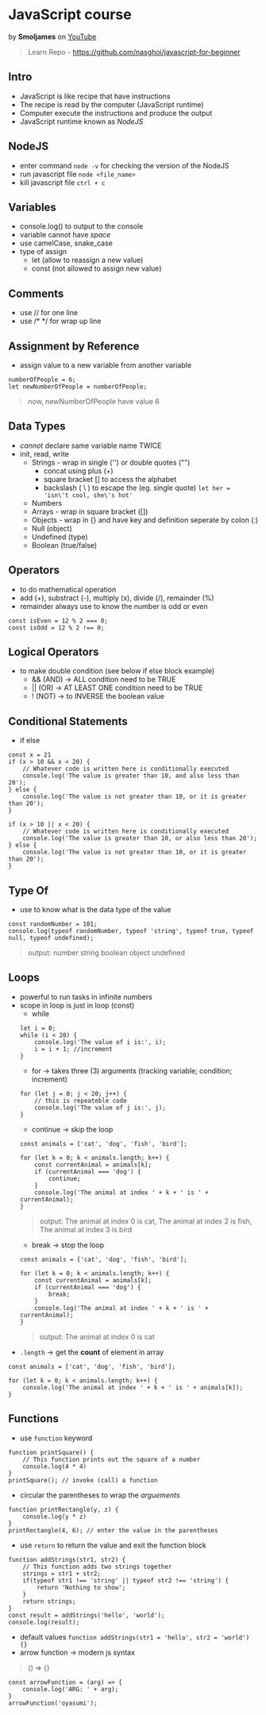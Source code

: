 # JavaScript course
by **Smoljames** on [YouTube](https://www.youtube.com/watch?v=-ihpNX0EODc)
> Learn Repo - https://github.com/nasghoi/javascript-for-beginner

## Intro
- JavaScript is like recipe that have instructions
- The recipe is read by the computer (JavaScript runtime)
- Computer execute the instructions and produce the output
- JavaScript runtime known as *NodeJS*

## NodeJS
- enter command ```node -v``` for checking the version of the NodeJS
- run javascript file ```node <file_name>```
- kill javascript file ```ctrl + c```

## Variables
- console.log() to output to the console
- variable cannot have *space*
- use camelCase, snake_case
- type of assign
    - let (allow to reassign a new value)
    - const (not allowed to assign new value)

## Comments
- use // for one line
- use /*  */ for wrap up line

## Assignment by Reference
- assign value to a new variable from another variable
```
numberOfPeople = 6;
let newNumberOfPeople = numberOfPeople;
```
> now, newNumberOfPeople have value 6

## Data Types
- *cannot* declare same variable name TWICE
- init, read, write
    - Strings - wrap in single ('') or double quotes ("")
        - concat using plus (+) 
        - square bracket [] to access the alphabet
        - backslash ( \ ) to escape the (eg. single quote)
         ``` let her = 'isn\'t cool, she\'s hot' ```
    - Numbers
    - Arrays - wrap in square bracket ([])
    - Objects - wrap in {} and have key and definition seperate by colon (:)
    - Null (object)
    - Undefined (type)
    - Boolean (true/false)

## Operators
- to do mathematical operation
- add (+), substract (-), multiply (x), divide (/), remainder (%)
- remainder always use to know the number is odd or even
```
const isEven = 12 % 2 === 0;
const isOdd = 12 % 2 !== 0;
```

## Logical Operators
- to make double condition (see below if else block example)
    - && (AND) -> ALL condition need to be TRUE
    - || (OR) -> AT LEAST ONE condition need to be TRUE
    - ! (NOT) -> to INVERSE the boolean value

## Conditional Statements
- if else
```
const x = 21
if (x > 10 && x < 20) {
    // Whatever code is written here is conditionally executed
    console.log('The value is greater than 10, and also less than 20');
} else {
    console.log('The value is not greater than 10, or it is greater than 20');
}

if (x > 10 || x < 20) {
    // Whatever code is written here is conditionally executed
    console.log('The value is greater than 10, or also less than 20');
} else {
    console.log('The value is not greater than 10, or it is greater than 20');
}
```

## Type Of
- use to know what is the data type of the value
```
const randomNumber = 101;
console.log(typeof randomNumber, typeof 'string', typeof true, typeof null, typeof undefined); 
``` 
> output: number string boolean object undefined

## Loops
- powerful to run tasks in infinite numbers
- scope in loop is just in loop (const)
    - while
    ```
    let i = 0;
    while (i < 20) {
        console.log('The value of i is:', i);
        i = i + 1; //increment
    }
    ```
    - for -> takes three (3) arguments (tracking variable; condition; increment)
    ```
    for (let j = 0; j < 20; j++) {
        // this is repeateble code
        console.log('The value of j is:', j);
    }
    ```
    - continue -> skip the loop
    ```
    const animals = ['cat', 'dog', 'fish', 'bird'];

    for (let k = 0; k < animals.length; k++) {
        const currentAnimal = animals[k];
        if (currentAnimal === 'dog') {
            continue;
        }
        console.log('The animal at index ' + k + ' is ' + currentAnimal);
    }
    ```
    > output: The animal at index 0 is cat, The animal at index 2 is fish, The animal at index 3 is bird
    - break -> stop the loop
    ```
    const animals = ['cat', 'dog', 'fish', 'bird'];

    for (let k = 0; k < animals.length; k++) {
        const currentAnimal = animals[k];
        if (currentAnimal === 'dog') {
            break;
        }
        console.log('The animal at index ' + k + ' is ' + currentAnimal);
    }
    ```
    > output: The animal at index 0 is cat
- ```.length``` -> get the **count** of element in array
```
const animals = ['cat', 'dog', 'fish', 'bird'];

for (let k = 0; k < animals.length; k++) {
    console.log('The animal at index ' + k + ' is ' + animals[k]);
}
```

## Functions
- use ```function``` keyword
```
function printSquare() {
    // This function prints out the square of a number
    console.log(4 * 4)
}
printSquare(); // invoke (call) a function
```
- circular the parentheses to wrap the *arguements*
```
function printRectangle(y, z) {
    console.log(y * z)
}
printRectangle(4, 6); // enter the value in the parentheses
```
- use ```return``` to return the value and exit the function block
```
function addStrings(str1, str2) {
    // This function adds two strings together
    strings = str1 + str2;
    if(typeof str1 !== 'string' || typeof str2 !== 'string') {
        return 'Nothing to show';
    }
    return strings;
}
const result = addStrings('hello', 'world');
console.log(result);
```
- default values
``` function addStrings(str1 = 'hello', str2 = 'world') {} ```
- arrow function -> modern js syntax
> () => {}
```
const arrowFunction = (arg) => {
    console.log('ARG: ' + arg);
}
arrowFunction('oyasumi');
``` 